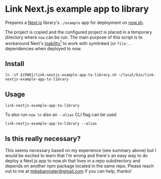 # Link Next.js example app to library

Prepares a [Next.js](https://nextjs.org/docs) library's `./example` app for deployment on [now.sh](https://zeit.co/docs).

The project is copied and the configured project is placed in a temporary directory where `now` can be run. The main purpose of this script is to workaround Next's <a href='#is-this-really-necessary' id='fnref1'>inability<sup>1</sup></a> to work with symlinked (or `file:..` dependencies when deployed to now.


## Install

```Shell
ln -sf ${PWD}/link-nextjs-example-app-to-library.sh ~/local/bin/link-nextjs-example-app-to-library
```

## Usage

```Shell
link-nextjs-example-app-to-library
```

To also run `now ln` also an `--alias` CLI flag can be used

```Shell
link-nextjs-example-app-to-library --alias
```

## Is this really necessary?

This seems necessary based on my experience (see summary above) but I would be excited to learn that I'm wrong and there's an easy way to do deploy a Next.js app to now.sh that lives in a repo subdirectory and depends on another npm package located in the same repo. Please reach out to me at mikebannister@gmail.com if you can help, thanks!

